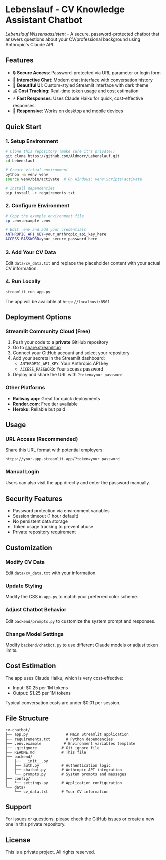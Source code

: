 # Lebenslauf - CV Knowledge Assistant Chatbot

*Lebenslauf Wissensassistent* - A secure, password-protected chatbot that answers questions about your CV/professional background using Anthropic's Claude API.

## Features

- 🔒 **Secure Access**: Password-protected via URL parameter or login form
- 💬 **Interactive Chat**: Modern chat interface with conversation history
- 🎨 **Beautiful UI**: Custom-styled Streamlit interface with dark theme
- 💰 **Cost Tracking**: Real-time token usage and cost estimation
- ⚡ **Fast Responses**: Uses Claude Haiku for quick, cost-effective responses
- 📱 **Responsive**: Works on desktop and mobile devices

## Quick Start

### 1. Setup Environment

```bash
# Clone this repository (make sure it's private!)
git clone https://github.com/Aldmorr/Lebenslauf.git
cd Lebenslauf

# Create virtual environment
python -m venv venv
source venv/bin/activate  # On Windows: venv\Scripts\activate

# Install dependencies
pip install -r requirements.txt
```

### 2. Configure Environment

```bash
# Copy the example environment file
cp .env.example .env

# Edit .env and add your credentials
ANTHROPIC_API_KEY=your_anthropic_api_key_here
ACCESS_PASSWORD=your_secure_password_here
```

### 3. Add Your CV Data

Edit `data/cv_data.txt` and replace the placeholder content with your actual CV information.

### 4. Run Locally

```bash
streamlit run app.py
```

The app will be available at `http://localhost:8501`

## Deployment Options

### Streamlit Community Cloud (Free)

1. Push your code to a **private** GitHub repository
2. Go to [share.streamlit.io](https://share.streamlit.io)
3. Connect your GitHub account and select your repository
4. Add your secrets in the Streamlit dashboard:
   - `ANTHROPIC_API_KEY`: Your Anthropic API key
   - `ACCESS_PASSWORD`: Your access password
5. Deploy and share the URL with `?token=your_password`

### Other Platforms

- **Railway.app**: Great for quick deployments
- **Render.com**: Free tier available
- **Heroku**: Reliable but paid

## Usage

### URL Access (Recommended)
Share this URL format with potential employers:
```
https://your-app.streamlit.app/?token=your_password
```

### Manual Login
Users can also visit the app directly and enter the password manually.

## Security Features

- Password protection via environment variables
- Session timeout (1 hour default)
- No persistent data storage
- Token usage tracking to prevent abuse
- Private repository requirement

## Customization

### Modify CV Data
Edit `data/cv_data.txt` with your information.

### Update Styling
Modify the CSS in `app.py` to match your preferred color scheme.

### Adjust Chatbot Behavior
Edit `backend/prompts.py` to customize the system prompt and responses.

### Change Model Settings
Modify `backend/chatbot.py` to use different Claude models or adjust token limits.

## Cost Estimation

The app uses Claude Haiku, which is very cost-effective:
- Input: $0.25 per 1M tokens
- Output: $1.25 per 1M tokens

Typical conversation costs are under $0.01 per session.

## File Structure

```
cv-chatbot/
├── app.py                 # Main Streamlit application
├── requirements.txt       # Python dependencies
├── .env.example          # Environment variables template
├── .gitignore           # Git ignore file
├── README.md            # This file
├── backend/
│   ├── __init__.py
│   ├── auth.py          # Authentication logic
│   ├── chatbot.py       # Anthropic API integration
│   └── prompts.py       # System prompts and messages
├── config/
│   └── settings.py      # Application configuration
└── data/
    └── cv_data.txt      # Your CV information
```

## Support

For issues or questions, please check the GitHub issues or create a new one in this private repository.

## License

This is a private project. All rights reserved.
